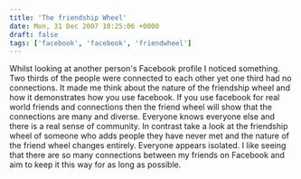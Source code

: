 ```yaml
---
title: 'The friendship Wheel'
date: Mon, 31 Dec 2007 10:25:06 +0000
draft: false
tags: ['facebook', 'facebook', 'friendwheel']
---
```


Whilst looking at another person's Facebook profile I noticed something. Two thirds of the people were connected to each other yet one third had no connections. It made me think about the nature of the friendship wheel and how it demonstrates how you use facebook. If you use facebook for real world friends and connections then the friend wheel will show that the connections are many and diverse. Everyone knows everyone else and there is a real sense of community. In contrast take a look at the friendship wheel of someone who adds people they have never met and the nature of the friend wheel changes entirely. Everyone appears isolated. I like seeing that there are so many connections between my friends on Facebook and aim to keep it this way for as long as possible.